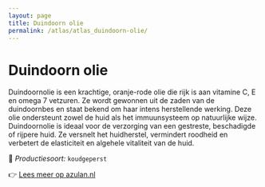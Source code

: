 ```yaml
---
layout: page
title: Duindoorn olie
permalink: /atlas/atlas_duindoorn-olie/
---
```


# Duindoorn olie

Duindoornolie is een krachtige, oranje-rode olie die rijk is aan vitamine C, E en omega 7 vetzuren. Ze wordt gewonnen uit de zaden van de duindoornbes en staat bekend om haar intens herstellende werking. Deze olie ondersteunt zowel de huid als het immuunsysteem op natuurlijke wijze. Duindoornolie is ideaal voor de verzorging van een gestreste, beschadigde of rijpere huid. Ze versnelt het huidherstel, vermindert roodheid en verbetert de elasticiteit en algehele vitaliteit van de huid.

🔧 *Productiesoort:* `koudgeperst`

👉 [Lees meer op azulan.nl](https://azulan.nl/atlas/duindoorn-olie)